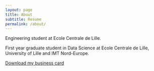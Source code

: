 ```yaml
---
layout: page
title: About
subtitle: Resume
permalink: /about/
---
```


Engineering student at Ecole Centrale de Lille.

First year graduate student in Data Science at Ecole Centrale de Lille, University of Lille and IMT Nord-Europe.

[Download my business card](https://github.com/OlitHub/BusinessCard/releases/download/v2.0/card.pdf "download")
